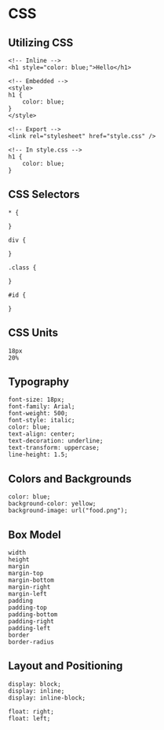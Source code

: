 # CSS

## Utilizing CSS

```
<!-- Inline -->
<h1 style="color: blue;">Hello</h1>

<!-- Embedded -->
<style>
h1 {
    color: blue;
}
</style>

<!-- Export -->
<link rel="stylesheet" href="style.css" />

<!-- In style.css -->
h1 {
    color: blue;
}
```

## CSS Selectors

```
* {

}

div {

}

.class {

}

#id {

}
```

## CSS Units

```
18px
20%
```

## Typography

```
font-size: 18px;
font-family: Arial;
font-weight: 500;
font-style: italic;
color: blue;
text-align: center;
text-decoration: underline;
text-transform: uppercase;
line-height: 1.5;
```

## Colors and Backgrounds

```
color: blue;
background-color: yellow;
background-image: url("food.png");
```

## Box Model

```
width
height
margin
margin-top
margin-bottom
margin-right
margin-left
padding
padding-top
padding-bottom
padding-right
padding-left
border
border-radius
```

## Layout and Positioning

```
display: block;
display: inline;
display: inline-block;

float: right;
float: left;
```
